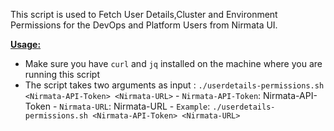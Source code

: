 This script is used to Fetch User Details,Cluster and Environment Permissions for the DevOps and Platform Users from Nirmata UI.

<ins>**Usage:**</ins>
- Make sure you have `curl` and `jq` installed on the machine where you are running this script
- The script takes two arguments as input : `./userdetails-permissions.sh <Nirmata-API-Token> <Nirmata-URL>`
        - `Nirmata-API-Token`: Nirmata-API-Token
        - `Nirmata-URL`: Nirmata-URL
        - `Example`: `./userdetails-permissions.sh <Nirmata-API-Token> <Nirmata-URL>`


